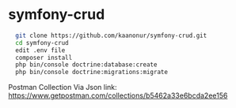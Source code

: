 # symfony-crud

```bash
  git clone https://github.com/kaanonur/symfony-crud.git
  cd symfony-crud
  edit .env file
  composer install
  php bin/console doctrine:database:create
  php bin/console doctrine:migrations:migrate
```

Postman Collection Via Json link: https://www.getpostman.com/collections/b5462a33e6bcda2ee156
